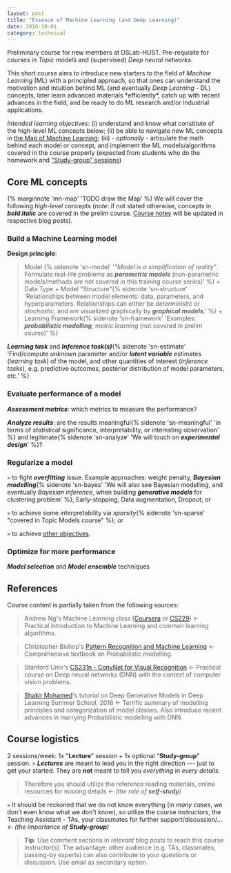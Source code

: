 ```yaml
---
layout: post
title: "Essence of Machine Learning (and Deep Learning)"
date: 2016-10-01
category: technical
---
```

Preliminary course for new members at DSLab-HUST. Pre-requisite for courses in *Topic models* and (supervised) *Deep neural networks*. 

This short course aims to introduce new starters to the field of *Machine Learning* (ML) with a principled approach, so that ones can understand the motivation and intuition behind ML (and eventually *Deep Learning* - DL) concepts,  later learn advanced materials \*efficiently\*, catch up with recent advances in the field, and be ready to do ML research and/or industrial applications.

*Intended learning objectives*: (i) understand and know what constitute of the high-level ML concepts below; (ii) be able to navigate new ML concepts in [the Map of Machine Learning](#map); (iii) - *optionally* - articulate the math behind each model or concept, and implement the ML models/algorithms covered in the course properly (expected from students who do the homework and ["Study-group" sessions](#study))

## <a name="map">Core ML concepts</a>
{% marginnote 'mn-map' 'TODO draw the Map' %} We will cover the following *high-level* concepts (*note*: if not stated otherwise, concepts in ***bold italic*** are covered in the prelim course. [Course notes](#) will be updated in respective blog posts). 

### Build a Machine Learning model
**Design principle**: 

> Model {% sidenote 'sn-model' '*"Model is a simplification of reality"*. Formulate real-life problems as ***parametric models*** (non-parametric models/methods are not covered in this training course series)' %} = Data Type + Model "Structure"{% sidenote 'sn-structure' 'Relationships between model elements: data, parameters, and hyperparameters.  Relationships can either be *deterministic* or *stochastic*, and are visualized graphically by ***graphical models***.' %} + Learning Framework{% sidenote 'sn-framework' 'Examples: ***probabilistic modelling***, *metric learning* (not covered in prelim course)' %}

***Learning task*** and ***Inference task(s)***{% sidenote 'sn-estimate' 'Find/compute *unknown* parameter and/or ***latent variable*** estimates (*learning task*) of the model, and other quantities of interest (*inference tasks*), e.g. predictive outcomes, posterior distribution of model parameters, etc.' %} 

### Evaluate performance of a model

***Assessment metrics***: which metrics to measure the performance?

***Analyze results***: are the results meaningful{% sidenote 'sn-meaningful' 'in terms of *statistical* significance, interpretability, or interesting observation' %}  and legitimate{% sidenote 'sn-analyze' 'We will touch on ***experimental design***' %}? 

### Regularize a model
`>` to fight ***overfitting*** issue. Example approaches: weight penalty, ***Bayesian modelling***{% sidenote 'sn-bayes' 'We will also see Bayesian modelling, and eventually *Bayesian inference*, when building ***generative models*** for clustering problem' %}, Early-stopping, Data augmentation, Dropout; or

`>` to achieve some interpretability via *sparsity*{% sidenote 'sn-sparse' "covered in Topic Models course" %}; or

`>` to achieve [other objectives](https://en.wikipedia.org/wiki/Regularization*(mathematics)).

### Optimize for more performance
***Model selection*** and ***Model ensemble*** techniques



## References
Course content is partially taken from the following sources:

> Andrew Ng's Machine Learning class ([Coursera](https://www.coursera.org/learn/machine-learning) or [CS229](http://cs229.stanford.edu/)) <- Practical introduction to Machine Learning and common learning algorithms.

> Christopher Bishop's [Pattern Recognition and Machine Learning](https://www.amazon.com/Pattern-Recognition-Learning-Information-Statistics/dp/0387310738) <- Comprehensive textbook on Probabilistic modelling.

> Stanford Univ's [CS231n - ConvNet for Visual Recognition](http://cs231n.stanford.edu/) <- Practical course on Deep neural networks (DNN) with the context of computer vision problems.

> [Shakir Mohamed](http://shakirm.com/?section=3)'s tutorial on Deep Generative Models in Deep Learning Summer School, 2016 <- Terrific summary of modelling principles and categorization of model classes. Also introduce recent advances in marrying Probabilistic modelling with DNN. 


## <a name="study">Course logistics</a>
2 sessions/week: 1x "**Lecture**" session + 1x optional "**Study-group**" session.
`>` ***Lectures*** are meant to lead you in the right direction --- just to get your started. They are **not** meant to tell you *everything* in *every details*. 

> Therefore you should utilize the reference reading materials, online resources for missing details *<- (the role of **self-study**)*

`>` It should be reckoned that we do not know everything (in *many cases*, we don't even know what we don't know), so utilize the course instructors, the Teaching Assistant - TAs, your classmates for further support/discussion/...  *<- (the importance of **Study-group**)* 

> **Tip**: Use comment sections in *relevant* blog posts to reach this course instructor(s). The advantage: other audience (e.g. TAs, classmates, passing-by experts) can also contribute to your questions or discussion. Use email as secondary option.
